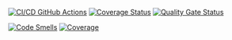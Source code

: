[![CI/CD GitHub Actions](https://github.com/Flexagen/task1/actions/workflows/test-action.yml/badge.svg)](https://github.com/Flexagen/task1/actions/workflows/test-action.yml)
[![Coverage Status](https://coveralls.io/repos/github/Flexagen/task1/badge.svg)](https://coveralls.io/github/Flexagen/task1) 
[![Quality Gate Status](https://sonarcloud.io/api/project_badges/measure?project=Flexagen_task1&metric=alert_status)](https://sonarcloud.io/summary/new_code?id=Flexagen_task1)

[![Code Smells](https://sonarcloud.io/api/project_badges/measure?project=Flexagen_task1&metric=code_smells)](https://sonarcloud.io/summary/new_code?id=Flexagen_task1)
[![Coverage](https://sonarcloud.io/api/project_badges/measure?project=Flexagen_task1&metric=coverage)](https://sonarcloud.io/summary/new_code?id=Flexagen_task1)
